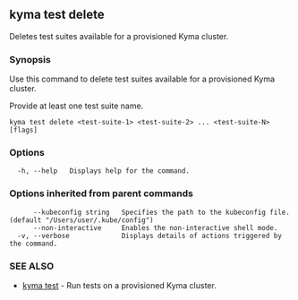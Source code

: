 ## kyma test delete

Deletes test suites available for a provisioned Kyma cluster.

### Synopsis

Use this command to delete test suites available for a provisioned Kyma cluster.

Provide at least one test suite name.

```
kyma test delete <test-suite-1> <test-suite-2> ... <test-suite-N> [flags]
```

### Options

```
  -h, --help   Displays help for the command.
```

### Options inherited from parent commands

```
      --kubeconfig string   Specifies the path to the kubeconfig file. (default "/Users/user/.kube/config")
      --non-interactive     Enables the non-interactive shell mode.
  -v, --verbose             Displays details of actions triggered by the command.
```

### SEE ALSO

* [kyma test](kyma_test.md)	 - Run tests on a provisioned Kyma cluster.


